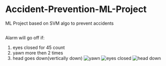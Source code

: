 # Accident-Prevention-ML-Project
ML Project based on SVM algo to prevent accidents
##
Alarm will go off if:
1. eyes closed for 45 count
2. yawn more then 2 times
3. head goes down(vertically down)
![yawn](https://user-images.githubusercontent.com/5859629/166490364-60b1e0d7-8535-48cf-af0f-cacdeec05972.png)
![eyes closed](https://user-images.githubusercontent.com/5859629/166490375-359ac707-136c-4fe8-becf-a09b96c0b32b.png)
![head down](https://user-images.githubusercontent.com/5859629/166490377-fce4c625-74bd-4dd9-a508-46d737bbe27c.png)
